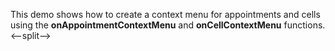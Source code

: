 This demo shows how to create a context menu for appointments and cells using the **onAppointmentContextMenu** and **onCellContextMenu** functions.
<--split-->